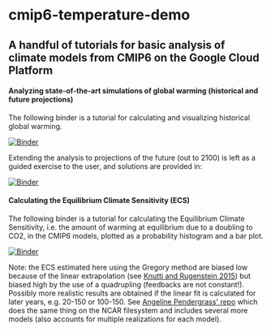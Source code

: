 # cmip6-temperature-demo

## A handful of tutorials for basic analysis of climate models from CMIP6 on the Google Cloud Platform

#### Analyzing state-of-the-art simulations of global warming (historical and future projections)

The following binder is a tutorial for calculating and visualizing historical global warming.

[![Binder](https://binder.pangeo.io/badge_logo.svg)](https://binder.pangeo.io/v2/gh/hdrake/cmip6-temperature-demo/master?filepath=notebooks%2F00_calculate_simulated_global_warming.ipynb)

Extending the analysis to projections of the future (out to 2100) is left as a guided exercise to the user, and solutions are provided in:

[![Binder](https://binder.pangeo.io/badge_logo.svg)](https://binder.pangeo.io/v2/gh/hdrake/cmip6-temperature-demo/master?filepath=notebooks%2F00s_solution_SSP_exercise.ipynb)


#### Calculating the Equilibrium Climate Sensitivity (ECS)

The following binder is a tutorial for calculating the Equilibrium Climate Sensitivity, i.e. the amount of warming at equilibrium due to a doubling to CO2, in the CMIP6 models, plotted as a probability histogram and a bar plot.

[![Binder](https://binder.pangeo.io/badge_logo.svg)](https://binder.pangeo.io/v2/gh/hdrake/cmip6-temperature-demo/master?filepath=notebooks%2F01_calculate_ECS_Gregory_method.ipynb)

Note: the ECS estimated here using the Gregory method are biased low because of the linear extrapolation (see [Knutti and Rugenstein 2015](https://royalsocietypublishing.org/doi/full/10.1098/rsta.2015.0146)) but biased high by the use of a quadrupling (feedbacks are not constant!). Possibly more realistic results are obtained if the linear fit is calculated for later years, e.g. 20-150 or 100-150. See [Angeline Pendergrass' repo](https://github.com/apendergrass/cmip6-ecs) which does the same thing on the NCAR filesystem and includes several more models (also accounts for multiple realizations for each model).
